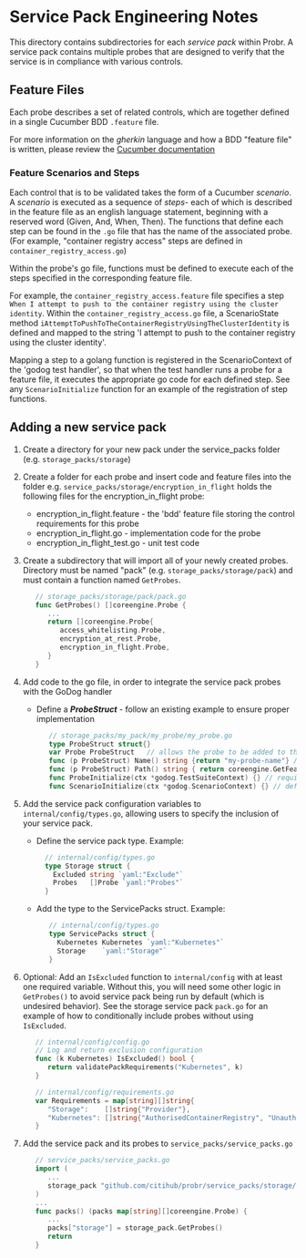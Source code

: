 # Service Pack Engineering Notes

This directory contains subdirectories for each _service pack_ within Probr.
A service pack contains multiple probes that are designed to verify that the
service is in compliance with various controls.

## Feature Files

Each probe describes a set of related controls, which are together defined in
a single Cucumber BDD `.feature` file.

For more information on the _gherkin_ language and how a BDD "feature file" is
written, please review the
[Cucumber documentation](https://cucumber.io/docs/gherkin/reference/)

### Feature Scenarios and Steps

Each control that is to be validated takes the form of a Cucumber _scenario_.
A _scenario_ is executed as a sequence of _steps_- each of which is described
in the feature file as an english language statement, beginning with a reserved
word (Given, And, When, Then). The functions that define each step can be found
in the `.go` file that has the name of the associated probe. (For example,
"container registry access" steps are defined in `container_registry_access.go`)

Within the probe's go file, functions must be defined to execute each of the
steps specified in the corresponding feature file.

For example, the `container_registry_access.feature` file specifies a step
`When I attempt to push to the container registry using the cluster identity`.
Within the `container_registry_access.go` file, a ScenarioState method
`iAttemptToPushToTheContainerRegistryUsingTheClusterIdentity` is defined and
mapped to the string 'I attempt to push to the container registry using the
cluster identity'.

Mapping a step to a golang function is registered in the ScenarioContext of
the 'godog test handler', so that when the test handler runs a probe for a
feature file, it executes the appropriate go code for each defined step.
See any `ScenarioInitialize` function for an example of the registration
of step functions.

## Adding a new service pack

1. Create a directory for your new pack under the service_packs folder (e.g. `storage_packs/storage`)

1. Create a folder for each probe and insert code and feature files into the folder e.g. `service_packs/storage/encryption_in_flight` holds the following files for the encryption_in_flight probe:

      - encryption_in_flight.feature - the 'bdd' feature file storing the control requirements for this probe
      - encryption_in_flight.go - implementation code for the probe
      - encryption_in_flight_test.go - unit test code

1. Create a subdirectory that will import all of your newly created probes. Directory must be named "pack" (e.g. `storage_packs/storage/pack`) and must contain a function named `GetProbes`.

   ```go
      // storage_packs/storage/pack/pack.go
      func GetProbes() []coreengine.Probe {
         ...
         return []coreengine.Probe{
            access_whitelisting.Probe,
            encryption_at_rest.Probe,
            encryption_in_flight.Probe,
         }
      }
   ```

1. Add code to the go file, in order to integrate the service pack probes with the GoDog handler
   - Define a ***ProbeStruct*** - follow an existing example to ensure proper implementation

      ```go
         // storage_packs/my_pack/my_probe/my_probe.go
         type ProbeStruct struct{} 
         var Probe ProbeStruct   // allows the probe to be added to the ProbeStore
         func (p ProbeStruct) Name() string {return "my-probe-name"} // Used in storage_packs/storage_packs.go
         func (p ProbeStruct) Path() string { return coreengine.GetFeaturePath("service_packs", "kubernetes", p.Name()) } // Allows for custom pack file structure
         func ProbeInitialize(ctx *godog.TestSuiteContext) {} // required by the Godog handler
         func ScenarioInitialize(ctx *godog.ScenarioContext) {} // defines each step, required by the Godog handler
      ```

1. Add the service pack configuration variables to `internal/config/types.go`, allowing users to specify the inclusion of your service pack.
   - Define the service pack type. Example:

      ```go
        // internal/config/types.go
        type Storage struct {
          Excluded string `yaml:"Exclude"`
          Probes   []Probe `yaml:"Probes"`
        }
      ```

   - Add the type to the ServicePacks struct. Example: 

      ```go
         // internal/config/types.go
         type ServicePacks struct {
           Kubernetes Kubernetes `yaml:"Kubernetes"`
           Storage    `yaml:"Storage"`
         }
      ```

1. Optional: Add an `IsExcluded` function to `internal/config` with at least one required variable. Without this, you will need some other logic in `GetProbes()` to avoid service pack being run by default (which is undesired behavior). See the storage service pack `pack.go` for an example of how to conditionally include probes without using `IsExcluded`.

   ```go
      // internal/config/config.go
      // Log and return exclusion configuration
      func (k Kubernetes) IsExcluded() bool {
         return validatePackRequirements("Kubernetes", k)
      }
   ```

   ```go
      // internal/config/requirements.go
      var Requirements = map[string][]string{
         "Storage":    []string{"Provider"},
         "Kubernetes": []string{"AuthorisedContainerRegistry", "UnauthorisedContainerRegistry"},
      }

   ```

1. Add the service pack and its probes to `service_packs/service_packs.go`

   ```go
      // service_packs/service_packs.go
      import (
         ...   
         storage_pack "github.com/citihub/probr/service_packs/storage/pack"
      )
      ...
      func packs() (packs map[string][]coreengine.Probe) {
         ...
         packs["storage"] = storage_pack.GetProbes()
         return
      }
      ```
